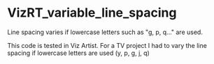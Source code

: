 # VizRT_variable_line_spacing
Line spacing varies if lowercase letters such as "g, p, q..." are used.

This code is tested in Viz Artist.
For a TV project I had to vary the line spacing if lowercase letters are used (y, p, g, j, q)
